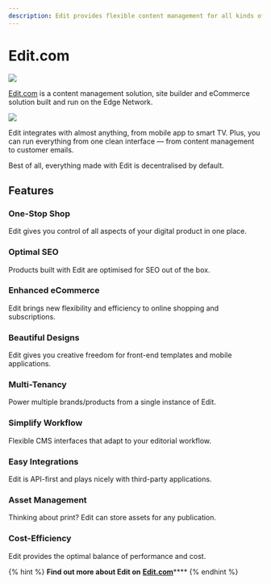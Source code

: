```yaml
---
description: Edit provides flexible content management for all kinds of businesses.
---
```


# Edit.com

![](../../.gitbook/assets/edit.com.png)

[Edit.com](https://edit.com) is a content management solution, site builder and eCommerce solution built and run on the Edge Network.

![](../../.gitbook/assets/editinterface.png)

Edit integrates with almost anything, from mobile app to smart TV. Plus, you can run everything from one clean interface — from content management to customer emails. 

Best of all, everything made with Edit is decentralised by default.

## Features

### One-Stop Shop

Edit gives you control of all aspects of your digital product in one place.

### Optimal SEO

Products built with Edit are optimised for SEO out of the box.

### Enhanced eCommerce

Edit brings new flexibility and efficiency to online shopping and subscriptions.

### Beautiful Designs

Edit gives you creative freedom for front-end templates and mobile applications.

### Multi-Tenancy

Power multiple brands/products from a single instance of Edit.

### Simplify Workflow

Flexible CMS interfaces that adapt to your editorial workflow.

### Easy Integrations

Edit is API-first and plays nicely with third-party applications.

### Asset Management

Thinking about print? Edit can store assets for any publication.

### Cost-Efficiency

Edit provides the optimal balance of performance and cost.

{% hint %}
**Find out more about Edit on** [**Edit.com**](https://edit.com)****
{% endhint %}
